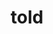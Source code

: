 ---
category: 4-letters
denotation: null
name: told
reference_link: https://www.etymonline.com/word/told
root_language: null
root_name: null
title: told
type: free
word_sums:
- respelling: told
  sum: 'Told + '
---